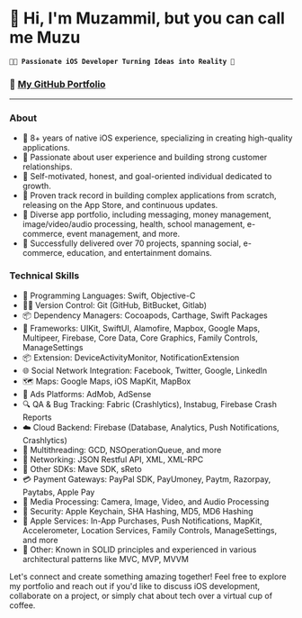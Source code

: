 # 👋 Hi, I'm Muzammil, but you can call me Muzu

**`📱🚀 Passionate iOS Developer Turning Ideas into Reality 🌟`**

### 💼 **[My GitHub Portfolio](https://github.com/muzammil7777/muzammilpathan)**

---

### About
- 📱 8+ years of native iOS experience, specializing in creating high-quality applications.
- 🤝 Passionate about user experience and building strong customer relationships.
- 💪 Self-motivated, honest, and goal-oriented individual dedicated to growth.
- 🌟 Proven track record in building complex applications from scratch, releasing on the App Store, and continuous updates.
- 📱 Diverse app portfolio, including messaging, money management, image/video/audio processing, health, school management, e-commerce, event management, and more.
- 🚀 Successfully delivered over 70 projects, spanning social, e-commerce, education, and entertainment domains.


 ### Technical Skills
- 🎨 Programming Languages: Swift, Objective-C
- 👨‍💻 Version Control: Git (GitHub, BitBucket, Gitlab)
- 📦 Dependency Managers: Cocoapods, Carthage, Swift Packages
- 📱 Frameworks: UIKit, SwiftUI, Alamofire, Mapbox, Google Maps, Multipeer, Firebase, Core Data, Core Graphics, Family Controls, ManageSettings
- 📦 Extension: DeviceActivityMonitor, NotificationExtension 
- 🌐 Social Network Integration: Facebook, Twitter, Google, LinkedIn
- 🗺️ Maps: Google Maps, iOS MapKit, MapBox
- 💼 Ads Platforms: AdMob, AdSense
- 🔍 QA & Bug Tracking: Fabric (Crashlytics), Instabug, Firebase Crash Reports
- ☁️ Cloud Backend: Firebase (Database, Analytics, Push Notifications, Crashlytics)
- 🔄 Multithreading: GCD, NSOperationQueue, and more
- 📡 Networking: JSON Restful API, XML, XML-RPC
- 🤖 Other SDKs: Mave SDK, sReto
- 💳 Payment Gateways: PayPal SDK, PayUmoney, Paytm, Razorpay, Paytabs, Apple Pay
- 📸 Media Processing: Camera, Image, Video, and Audio Processing
- 🔐 Security: Apple Keychain, SHA Hashing, MD5, MD6 Hashing
- 📲 Apple Services: In-App Purchases, Push Notifications, MapKit, Accelerometer, Location Services, Family Controls, ManageSettings, and more
- 🧩 Other: Known in SOLID principles and experienced in various architectural patterns like MVC, MVP, MVVM

Let's connect and create something amazing together! Feel free to explore my portfolio and reach out if you'd like to discuss iOS development, collaborate on a project, or simply chat about tech over a virtual cup of coffee.

<!--
**brittanyarima/brittanyarima** is a ✨ _special_ ✨ repository because its `README.md` (this file) appears on your GitHub profile.

Here are some ideas to get you started:

- 🔭 I’m currently working on ...
- 🌱 I’m currently learning ...
- 👯 I’m looking to collaborate on ...
- 🤔 I’m looking for help with ...
- 💬 Ask me about ...
- 📫 How to reach me: ...
- 😄 Pronouns: ...
- ⚡ Fun fact: ...
-->

<!--
**muzammil7777/muzammil7777** is a ✨ _special_ ✨ repository because its `README.md` (this file) appears on your GitHub profile.

Here are some ideas to get you started:

- 🔭 I’m currently working on ...
- 🌱 I’m currently learning ...
- 👯 I’m looking to collaborate on ...
- 🤔 I’m looking for help with ...
- 💬 Ask me about ...
- 📫 How to reach me: ...
- 😄 Pronouns: ...
- ⚡ Fun fact: ...
-->
